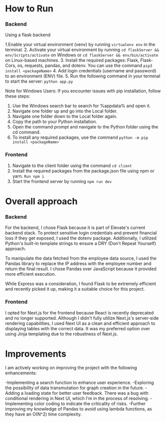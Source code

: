How to Run
=============================

### Backend

Using a flask backend

1.Enable your virtual environment (venv) by running ```virtualenv env``` in the terminal.
2. Activate your virtual environment by running ```cd flaskServer && env/Scripts/activate``` on Windows or ```cd flaskServer && env/bin/activate``` on Linux-based machines.
3. Install the required packages: Flask, Flask-Cors, os, requests, pandas, and dotenv. You can use the command ```pip3 install <packageName>```
4. Add login credentials (username and password) to an environment (ENV) file.
5. Run the following command in your terminal to start the server: ```python app.py```

Note for Windows Users: If you encounter issues with pip installation, follow these steps:

1. Use the Windows search bar to search for %appdata% and open it.
2. Navigate one folder up and go into the Local folder.
3. Navigate one folder down to the Local folder again.
4. Copy the path to your Python installation.
5. Open the command prompt and navigate to the Python folder using the cd command.
6. To install any required packages, use the command ```python -m pip install <packageName>```

### Frontend
1. Navigate to the client folder using the command ```cd client```
2. Install the required packages from the package.json file using npm or yarn. ```Run npm i```
3. Start the frontend server by running ```npm run dev```

Overall approach
=============================
### Backend
For the backend, I chose Flask because it is part of Elevate's current backend stack. To protect sensitive login credentials and prevent financial loss if they get exposed, I used the dotenv package. Additionally, I utilized Python's built-in template strings to ensure a DRY (Don't Repeat Yourself) approach.

To manipulate the data fetched from the employee data source, I used the Pandas library to replace the IP address with the employee number and return the final result. I chose Pandas over JavaScript because it provided more efficient execution.

While Express was a consideration, I found Flask to be extremely efficient and recently picked it up, making it a suitable choice for this project.

### Frontend

I opted for Next.js for the frontend because React is recently deprecated and no longer supported. Although I didn't fully utilize Next.js's server-side rendering capabilities, I used Next UI as a clean and efficient approach to displaying tables with the correct data. It was my preferred option over using Jinja templating due to the robustness of Next.js.

Improvements
=============================
I am actively working on improving the project with the following enhancements:

-Implementing a search function to enhance user experience.
-Exploring the possibility of data transmutation for graph creation in the future.
-Adding a loading state for better user feedback. There was a bug with conditional rendering in Next UI, which I'm in the process of resolving.
-Implementing color coding to indicate the criticality of risks.
-Further improving my knowledge of Pandas to avoid using lambda functions, as they have an O(N^2) time complexity.





